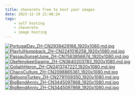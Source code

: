 ```yaml
---
title: chevereto free to host your images
date: 2023-12-19 21:48:24
tags:
    - self hosting
    - chevereto
    - image hosting
---
```

[![PortugalDay_ZH-CN2939429166_1920x1080.md.jpg](https://photo.geekkk.com/images/2023/12/20/PortugalDay_ZH-CN2939429166_1920x1080.md.jpg)](https://photo.geekkk.com/image/kPk)
[![PlayfulHumpback_ZH-CN2241016258_1920x1080.md.jpg](https://photo.geekkk.com/images/2023/12/20/PlayfulHumpback_ZH-CN2241016258_1920x1080.md.jpg)](https://photo.geekkk.com/image/OXn)
[![PassauSunsetJune_ZH-CN7563956674_1920x1080.md.jpg](https://photo.geekkk.com/images/2023/12/20/PassauSunsetJune_ZH-CN7563956674_1920x1080.md.jpg)](https://photo.geekkk.com/image/r4D)
[![OkefenokeeSwamp_ZH-CN3640203783_1920x1080.md.jpg](https://photo.geekkk.com/images/2023/12/20/OkefenokeeSwamp_ZH-CN3640203783_1920x1080.md.jpg)](https://photo.geekkk.com/image/XZ5)
[![GoliathHeron_ZH-CN2413747227_1920x1080.md.jpg](https://photo.geekkk.com/images/2023/12/20/GoliathHeron_ZH-CN2413747227_1920x1080.md.jpg)](https://photo.geekkk.com/image/Tax)
[![ChacoCulture_ZH-CN2098865361_1920x1080.md.jpg](https://photo.geekkk.com/images/2023/12/20/ChacoCulture_ZH-CN2098865361_1920x1080.md.jpg)](https://photo.geekkk.com/image/ql0)
[![BalloonsTurkey_ZH-CN2791109350_1920x1080.md.jpg](https://photo.geekkk.com/images/2023/12/20/BalloonsTurkey_ZH-CN2791109350_1920x1080.md.jpg)](https://photo.geekkk.com/image/jSL)
[![BigBendAnniv_ZH-CN3445097868_1920x1080.md.jpg](https://photo.geekkk.com/images/2023/12/20/BigBendAnniv_ZH-CN3445097868_1920x1080.md.jpg)](https://photo.geekkk.com/image/NL9)
[![BigBendAnniv_ZH-CN3445097868_1920x1080.md.jpg](http://192.168.1.155:8080/wallpaper.jpg)](https://photo.geekkk.com/image/NL9)


